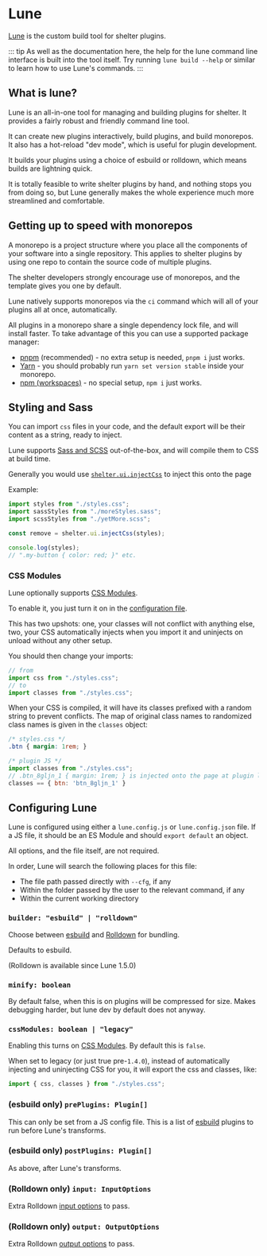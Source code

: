 # Lune

[Lune](https://github.com/uwu/shelter/tree/main/packages/lune) is the custom build tool for shelter plugins.

::: tip
As well as the documentation here, the help for the lune command line interface is built into the tool itself.
Try running `lune build --help` or similar to learn how to use Lune's commands.
:::

## What is lune?

Lune is an all-in-one tool for managing and building plugins for shelter.
It provides a fairly robust and friendly command line tool.

It can create new plugins interactively, build plugins, and build monorepos.
It also has a hot-reload "dev mode", which is useful for plugin development.

It builds your plugins using a choice of esbuild or rolldown, which means builds are lightning quick.

It is totally feasible to write shelter plugins by hand, and nothing stops you from doing so, but Lune generally makes
the whole experience much more streamlined and comfortable.

## Getting up to speed with monorepos

A monorepo is a project structure where you place all the components of your software into a single repository.
This applies to shelter plugins by using one repo to contain the source code of multiple plugins.

The shelter developers strongly encourage use of monorepos, and the template gives you one by default.

Lune natively supports monorepos via the `ci` command which will all of your plugins all at once, automatically.

All plugins in a monorepo share a single dependency lock file, and will install faster.
To take advantage of this you can use a supported package manager:
 - [pnpm](https://pnpm.io) (recommended) - no extra setup is needed, `pnpm i` just works.
 - [Yarn](https://yarnpkg.com) - you should probably run `yarn set version stable` inside your monorepo.
 - [npm (workspaces)](https://docs.npmjs.com/cli/v7/using-npm/workspaces) - no special setup, `npm i` just works.

## Styling and Sass

You can import `css` files in your code, and the default export will be their content as a string, ready to inject.

Lune supports [Sass and SCSS](https://sass-lang.com) out-of-the-box, and will compile them to CSS at build time.

Generally you would use [`shelter.ui.injectCss`](/ui#injectcss) to inject this onto the page

Example:
```js
import styles from "./styles.css";
import sassStyles from "./moreStyles.sass";
import scssStyles from "./yetMore.scss";

const remove = shelter.ui.injectCss(styles);

console.log(styles);
// ".my-button { color: red; }" etc.
```

### CSS Modules

Lune optionally supports [CSS Modules](https://css-tricks.com/css-modules-part-1-need/).

To enable it, you just turn it on in the [configuration file](#configuring-lune).

This has two upshots: one, your classes will not conflict with anything else,
two, your CSS automatically injects when you import it and uninjects on unload without any other setup.

You should then change your imports:
```js
// from
import css from "./styles.css";
// to
import classes from "./styles.css";
```

When your CSS is compiled, it will have its classes prefixed with a random string to prevent conflicts.
The map of original class names to randomized class names is given in the `classes` object:
```css
/* styles.css */
.btn { margin: 1rem; }
```
```js
/* plugin JS */
import classes from "./styles.css";
// .btn_8gljn_1 { margin: 1rem; } is injected onto the page at plugin load automatically.
classes == { btn: 'btn_8gljn_1' }
```

## Configuring Lune

Lune is configured using either a `lune.config.js` or `lune.config.json` file.
If a JS file, it should be an ES Module and should `export default` an object.

All options, and the file itself, are not required.

In order, Lune will search the following places for this file:
 - The file path passed directly with `--cfg`, if any
 - Within the folder passed by the user to the relevant command, if any
 - Within the current working directory

### `builder: "esbuild" | "rolldown"`

Choose between [esbuild](https://esbuild.github.io/) and [Rolldown](https://rolldown.rs/) for bundling.

Defaults to esbuild.

(Rolldown is available since Lune 1.5.0)

### `minify: boolean`

By default false, when this is on plugins will be compressed for size.
Makes debugging harder, but lune dev by default does not anyway.

### `cssModules: boolean | "legacy"`

Enabling this turns on [CSS Modules](#css-modules). By default this is `false`.

When set to legacy (or just true pre-`1.4.0`), instead of automatically injecting and uninjecting CSS for you,
it will export the css and classes, like:
```js
import { css, classes } from "./styles.css";
```

### (esbuild only) `prePlugins: Plugin[]`

This can only be set from a JS config file.
This is a list of [esbuild](https://esbuild.github.io) plugins to run before Lune's transforms.

### (esbuild only) `postPlugins: Plugin[]`

As above, after Lune's transforms.

### (Rolldown only) `input: InputOptions`

Extra Rolldown [input options](https://rollupjs.org/javascript-api/#inputoptions-object) to pass.

### (Rolldown only) `output: OutputOptions`

Extra Rolldown [output options](https://rollupjs.org/javascript-api/#outputoptions-object) to pass.